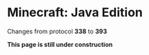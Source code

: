 # Minecraft: Java Edition

Changes from protocol **338** to **393**

__This page is still under construction__
